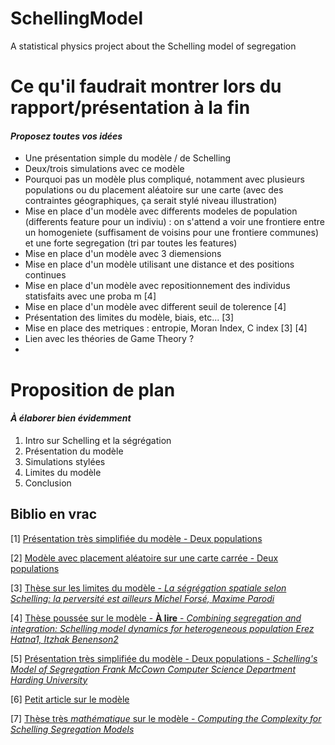 # SchellingModel
A statistical physics project about the Schelling model of segregation

# Ce qu'il faudrait montrer lors du rapport/présentation à la fin
#### *Proposez toutes vos idées*

* Une présentation simple du modèle / de Schelling
* Deux/trois simulations avec ce modèle
* Pourquoi pas un modèle plus compliqué, notamment avec plusieurs populations ou du placement aléatoire sur une carte (avec des contraintes géographiques, ça serait stylé niveau illustration) 
* Mise en place d'un modèle avec differents modeles de population (differents feature pour un indiviu) : on s'attend a voir une frontiere entre un homogeniete (suffisament de voisins pour une frontiere communes) et une forte segregation (tri par toutes les features)
* Mise en place d'un modèle avec 3 diemensions
* Mise en place d'un modèle utilisant une distance et des positions continues
* Mise en place d'un modèle avec repositionnement des individus statisfaits avec une proba m [4]
* Mise en place d'un modèle avec different seuil de tolerence [4]
* Présentation des limites du modèle, biais, etc...  [3]
* Mise en place des metriques : entropie, Moran Index, C index [3] [4]
* Lien avec les théories de Game Theory ? 
*

# Proposition de plan
#### *À élaborer bien évidemment*

1. Intro sur Schelling et la ségrégation
2. Présentation du modèle
3. Simulations stylées
4. Limites du modèle
5. Conclusion

## Biblio en vrac 

[1] [Présentation très simplifiée du modèle - Deux populations](http://www.gemass.fr/dphan/complexe/schellingfr.html)

[2] [Modèle avec placement aléatoire sur une carte carrée - Deux populations](https://lectures.quantecon.org/jl/schelling.html)

[3] [Thèse sur les limites du modèle - *La ségrégation spatiale selon Schelling: la perversité est ailleurs
Michel Forsé, Maxime Parodi*](https://hal-sciencespo.archives-ouvertes.fr/hal-00973079/document)

[4] [Thèse poussée sur le modèle - **À lire** - *Combining segregation and integration: Schelling model dynamics for heterogeneous population
Erez Hatna1, Itzhak Benenson2*](https://arxiv.org/ftp/arxiv/papers/1406/1406.5215.pdf)

[5] [Présentation très simplifiée du modèle - Deux populations - *Schelling's Model of Segregation
Frank McCown
Computer Science Department
Harding University*](http://nifty.stanford.edu/2014/mccown-schelling-model-segregation/)

[6] [Petit article sur le modèle ](https://mindyourdecisions.com/blog/2008/10/28/game-theory-and-racism-the-schelling-segregation-model/)

[7] [Thèse très *mathématique* sur le modèle - *Computing the Complexity for Schelling Segregation Models*](http://citeseerx.ist.psu.edu/viewdoc/download?doi=10.1.1.64.628&rep=rep1&type=pdf)


